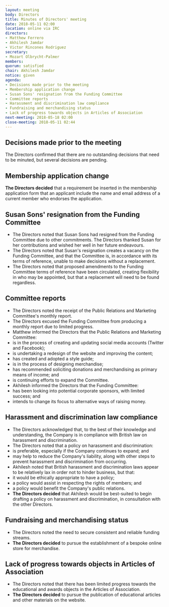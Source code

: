 ```yaml
---
layout: meeting
body: Directors
title: Minutes of Directors' meeting
date: 2018-05-11 02:00
location: online via IRC
directors:
- Matthew Ferrero
- Akhilesh Jamdar
- Victor Rincones Rodriguez
secretary:
- Mozart Olbrycht-Palmer
members:
quorum: satisfied
chair: Akhilesh Jamdar
notice: given
agenda:
- Decisions made prior to the meeting
- Membership application change
- Susan Sons' resignation from the Funding Committee
- Committee reports
- Harassment and discrimination law compliance
- Fundraising and merchandising status
- Lack of progress towards objects in Articles of Association
next-meeting: 2018-05-18 02:00
close-meeting: 2018-05-11 02:44
---
```


## Decisions made prior to the meeting

The Directors confirmed that there are no outstanding decisions that need to be minuted, but several decisions are pending.

## Membership application change

**The Directors decided** that a requirement be inserted in the membership application form that an applicant include the name and email address of a current member who endorses the application.

## Susan Sons' resignation from the Funding Committee

- The Directors noted that Susan Sons had resigned from the Funding Committee due to other commitments. The Directors thanked Susan for her contributions and wished her well in her future endeavours.
- The Directors noted that Susan's resignation creates a vacancy on the Funding Committee, and that the Committee is, in accordance with its terms of reference, unable to make decisions without a replacement.
- The Directors noted that proposed amendments to the Funding Committee terms of reference have been circulated, creating flexibility in who may be appointed, but that a replacement will need to be found regardless.

## Committee reports

- The Directors noted the receipt of the Public Relations and Marketing Committee's monthly report.
- The Directors excused the Funding Committee from producing a monthly report due to limited progress.
- Matthew informed the Directors that the Public Relations and Marketing Committee:
- is in the process of creating and updating social media accounts (Twitter and Facebook);
- is undertaking a redesign of the website and improving the content;
- has created and adopted a style guide;
- is in the process of designing merchandise;
- has recommended soliciting donations and merchandising as primary means of income; and
- is continuing efforts to expand the Committee.
- Akhilesh informed the Directors that the Funding Committee:
- has been looking into potential corporate sponsors, with limited success; and
- intends to change its focus to alternative ways of raising money.

## Harassment and discrimination law compliance

- The Directors acknowledged that, to the best of their knowledge and understanding, the Company is in compliance with British law on harassment and discrimination.
- The Directors noted that a policy on harassment and discrimination:
- is preferable, especially if the Company continues to expand; and
- may help to reduce the Company's liability, along with other steps to prevent harassment and discrimination from occurring.
- Akhilesh noted that British harassment and discrimination laws appear to be relatively lax in order not to hinder business, but that:
- it would be ethically appropriate to have a policy;
- a policy would assist in respecting the rights of members; and
- a policy would benefit the Company's public relations.
- **The Directors decided** that Akhilesh would be best-suited to begin drafting a policy on harassment and discrimination, in consultation with the other Directors.

## Fundraising and merchandising status

- The Directors noted the need to secure consistent and reliable funding streams.
- **The Directors decided** to pursue the establishment of a bespoke online store for merchandise.

## Lack of progress towards objects in Articles of Association

- The Directors noted that there has been limited progress towards the educational and awards objects in the Articles of Association.
- **The Directors decided** to pursue the publication of educational articles and other materials on the website.

